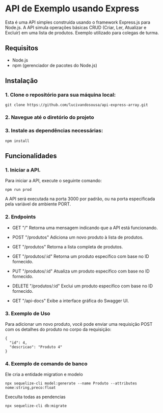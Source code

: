 # API de Exemplo usando Express

Esta é uma API simples construída usando o framework Express.js para Node.js. A API simula operações básicas CRUD (Criar, Ler, Atualizar e Excluir) em uma lista de produtos.
Exemplo utilizado para colegas de turma.

## Requisitos

- Node.js
- npm (gerenciador de pacotes do Node.js)

## Instalação

### 1. Clone o repositório para sua máquina local:

```
git clone https://github.com/lucivandosousa/api-express-array.git
```
### 2. Navegue até o diretório do projeto

### 3. Instale as dependências necessárias:

  ```
  npm install
  ```
## Funcionalidades
### 1. Iniciar a API.

Para iniciar a API, execute o seguinte comando:

```
npm run prod
```
A API será executada na porta 3000 por padrão, ou na porta especificada pela variável de ambiente PORT.

### 2. Endpoints

 - GET "/" Retorna uma mensagem indicando que a API está funcionando.

 - POST "/produtos" Adiciona um novo produto à lista de produtos.

 - GET "/produtos" Retorna a lista completa de produtos.

 - GET "/produtos/:id" Retorna um produto específico com base no ID fornecido.

 - PUT "/produtos/:id" Atualiza um produto específico com base no ID fornecido.

 - DELETE "/produtos/:id" Exclui um produto específico com base no ID fornecido.

 - GET "/api-docs" Exibe a interface gráfica do Swagger UI.

### 3. Exemplo de Uso

Para adicionar um novo produto, você pode enviar uma requisição POST com os detalhes do produto no corpo da requisição:

```
{
  "id": 4,
  "descricao": "Produto 4"
}
```



### 4. Exemplo de comando de banco 


Ele cria a entidade migration e modelo

```
npx sequelize-cli model:generate --name Produto --attributes nome:string,preco:float

```

Execulta todas as pendencias

```
npx sequelize-cli db:migrate

```